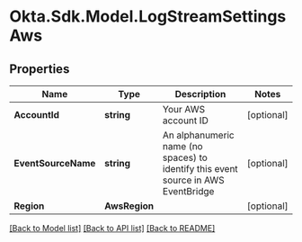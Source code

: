 # Okta.Sdk.Model.LogStreamSettingsAws

## Properties

Name | Type | Description | Notes
------------ | ------------- | ------------- | -------------
**AccountId** | **string** | Your AWS account ID | [optional] 
**EventSourceName** | **string** | An alphanumeric name (no spaces) to identify this event source in AWS EventBridge | [optional] 
**Region** | **AwsRegion** |  | [optional] 

[[Back to Model list]](../README.md#documentation-for-models) [[Back to API list]](../README.md#documentation-for-api-endpoints) [[Back to README]](../README.md)

